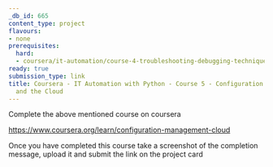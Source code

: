 ```yaml
---
_db_id: 665
content_type: project
flavours:
- none
prerequisites:
  hard:
  - coursera/it-automation/course-4-troubleshooting-debugging-techniques
ready: true
submission_type: link
title: Coursera - IT Automation with Python - Course 5 - Configuration Management
  and the Cloud
---
```


Complete the above mentioned course on coursera

https://www.coursera.org/learn/configuration-management-cloud

Once you have completed this course take a screenshot of the completion message, upload it and submit the link on the project card